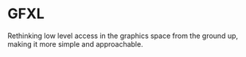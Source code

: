 # GFXL

Rethinking low level access in the graphics space from the ground up, making it more simple and approachable.
